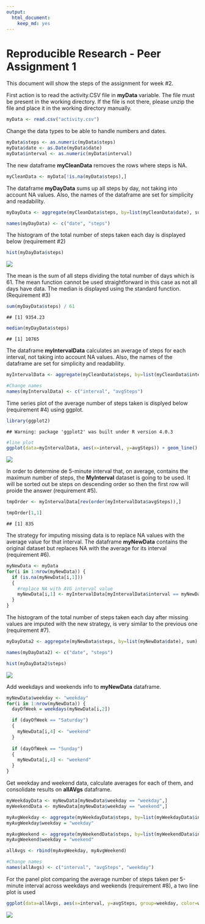 ```yaml
---
output: 
  html_document: 
    keep_md: yes
---
```

Reproducible Research - Peer Assignment 1
=========================================

This document will show the steps of the assignment for week #2.

First action is to read the activity.CSV file in **myData** variable. The file must be present in the working directory. If the file is not there, please unzip the file and place it in the working directory manually.


```r
myData <- read.csv("activity.csv")
```

Change the data types to be able to handle numbers and dates.


```r
myData$steps <- as.numeric(myData$steps)
myData$date <- as.Date(myData$date)
myData$interval <- as.numeric(myData$interval)
```

The new dataframe **myCleanData** removes the rows where steps is NA.


```r
myCleanData <- myData[!is.na(myData$steps),]
```

The dataframe **myDayData** sums up all steps by day, not taking into account NA values. Also, the names of the dataframe are set for simplicity and readability.


```r
myDayData <- aggregate(myCleanData$steps, by=list(myCleanData$date), sum)

names(myDayData) <- c("date", "steps")
```

The histogram of the total number of steps taken each day is displayed below (requirement #2)


```r
hist(myDayData$steps)
```

![](PA1_template_files/figure-html/unnamed-chunk-5-1.png)<!-- -->

The mean is the sum of all steps dividing the total number of days which is 61. The mean function cannot be used straightforward in this case as not all days have data. The median is displayed using the standard function. (Requirement #3)


```r
sum(myDayData$steps) / 61
```

```
## [1] 9354.23
```

```r
median(myDayData$steps)
```

```
## [1] 10765
```

The dataframe **myIntervalData** calculates an average of steps for each interval, not taking into account NA values. Also, the names of the dataframe are set for simplicity and readability.


```r
myIntervalData <- aggregate(myCleanData$steps, by=list(myCleanData$interval), mean)

#Change names
names(myIntervalData) <- c("interval", "avgSteps")
```

Time series plot of the average number of steps taken is displyed below (requirement #4) using ggplot.


```r
library(ggplot2)
```

```
## Warning: package 'ggplot2' was built under R version 4.0.3
```

```r
#line plot
ggplot(data=myIntervalData, aes(x=interval, y=avgSteps)) + geom_line()
```

![](PA1_template_files/figure-html/unnamed-chunk-8-1.png)<!-- -->

In order to determine de 5-minute interval that, on average, contains the maximum number of steps, the **MyInterval** dataset is going to be used. It will be sorted out be steps on descending order so then the first row will proide the answer (requirement #5).


```r
tmpOrder <- myIntervalData[rev(order(myIntervalData$avgSteps)),]

tmpOrder[1,1]
```

```
## [1] 835
```

The strategy for imputing missing data is to replace NA values with the average value for that interval. The dataframe **myNewData** contains the original dataset but replaces NA with the average for its interval (requirement #6).


```r
myNewData <- myData
for(i in 1:nrow(myNewData)) {
  if (is.na(myNewData[i,1]))
  {
    #replace NA with AVG interval value
    myNewData[i,1] <- myIntervalData[myIntervalData$interval == myNewData[i,3],2]
  }
}
```

The histogram of the total number of steps taken each day after missing values are imputed with the new strategy, is very similar to the previous one (requirement #7).


```r
myDayData2 <- aggregate(myNewData$steps, by=list(myNewData$date), sum)

names(myDayData2) <- c("date", "steps")

hist(myDayData2$steps)
```

![](PA1_template_files/figure-html/unnamed-chunk-11-1.png)<!-- -->

Add weekdays and weekends info to  **myNewData** dataframe.


```r
myNewData$weekday <- "weekday"
for(i in 1:nrow(myNewData)) {
  dayOfWeek = weekdays(myNewData[i,2])

  if (dayOfWeek == "Saturday")
  {
    myNewData[i,4] <- "weekend"
  }
  
  if (dayOfWeek == "Sunday")
  {
    myNewData[i,4] <- "weekend"
  }
}
```

Get weekday and weekend data, calculate averages for each of them, and consolidate results on **allAVgs** dataframe.


```r
myWeekdayData <- myNewData[myNewData$weekday == "weekday",]
myWeekendData <- myNewData[myNewData$weekday == "weekend",]

myAvgWeekday <- aggregate(myWeekdayData$steps, by=list(myWeekdayData$interval), mean)
myAvgWeekday$weekday = "weekday"

myAvgWeekend <- aggregate(myWeekendData$steps, by=list(myWeekendData$interval), mean)
myAvgWeekend$weekday = "weekend"

allAvgs <- rbind(myAvgWeekday, myAvgWeekend)

#Change names
names(allAvgs) <- c("interval", "avgSteps", "weekday")
```
For the panel plot comparing the average number of steps taken per 5-minute interval across weekdays and weekends (requirement #8), a two line plot is used


```r
ggplot(data=allAvgs, aes(x=interval, y=avgSteps, group=weekday, color=weekday)) + geom_line()
```

![](PA1_template_files/figure-html/unnamed-chunk-14-1.png)<!-- -->

